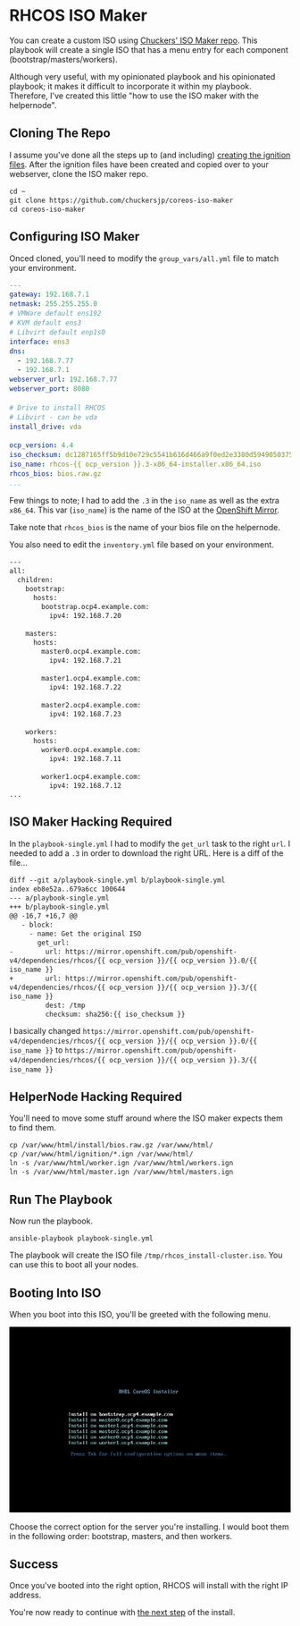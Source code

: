 # RHCOS ISO Maker

You can create a custom ISO using [Chuckers' ISO Maker repo](https://github.com/chuckersjp/coreos-iso-maker). This playbook will create a single ISO that has a menu entry for each component (bootstrap/masters/workers).

Although very useful, with my opinionated playbook and his opinionated playbook; it makes it difficult to incorporate it within my playbook. Therefore, I've created this little "how to use the ISO maker with the helpernode".

## Cloning The Repo

I assume you've done all the steps up to (and including) [creating the ignition files](https://github.com/RedHatOfficial/ocp4-helpernode/blob/master/docs/quickstart-static.md#create-ignition-configs). After the ignition files have been created and copied over to your webserver, clone the ISO maker repo.

```
cd ~
git clone https://github.com/chuckersjp/coreos-iso-maker
cd coreos-iso-maker
```

## Configuring ISO Maker

Onced cloned, you'll need to modify the `group_vars/all.yml` file to match your environment.

```yaml
---
gateway: 192.168.7.1
netmask: 255.255.255.0
# VMWare default ens192
# KVM default ens3
# Libvirt default enp1s0
interface: ens3
dns: 
  - 192.168.7.77
  - 192.168.7.1
webserver_url: 192.168.7.77
webserver_port: 8080

# Drive to install RHCOS
# Libvirt - can be vda
install_drive: vda

ocp_version: 4.4
iso_checksum: dc1287165ff5b9d10e729c5541b616d466a9f0ed2e3380d59490503758a4cb24
iso_name: rhcos-{{ ocp_version }}.3-x86_64-installer.x86_64.iso
rhcos_bios: bios.raw.gz
...
```

Few things to note; I had to add the `.3` in the `iso_name` as well as the extra `x86_64`. This var (`iso_name`) is the name of the ISO at the [OpenShift Mirror](https://mirror.openshift.com/pub/openshift-v4/dependencies/rhcos/).

Take note that `rhcos_bios` is the name of your bios file on the helpernode.

You also need to edit the `inventory.yml` file based on your environment.

```
---
all:
  children:
    bootstrap:
      hosts:
        bootstrap.ocp4.example.com:
          ipv4: 192.168.7.20
    
    masters:
      hosts:
        master0.ocp4.example.com:
          ipv4: 192.168.7.21

        master1.ocp4.example.com:
          ipv4: 192.168.7.22

        master2.ocp4.example.com:
          ipv4: 192.168.7.23
        
    workers:
      hosts:
        worker0.ocp4.example.com:
          ipv4: 192.168.7.11

        worker1.ocp4.example.com:
          ipv4: 192.168.7.12
...
```

## ISO Maker Hacking Required

In the `playbook-single.yml` I had to modify the `get_url` task to the right `url`. I needed to add a `.3` in order to download the right URL. Here is a diff of the file...

```
diff --git a/playbook-single.yml b/playbook-single.yml
index eb8e52a..679a6cc 100644
--- a/playbook-single.yml
+++ b/playbook-single.yml
@@ -16,7 +16,7 @@
   - block:
     - name: Get the original ISO
       get_url:
-        url: https://mirror.openshift.com/pub/openshift-v4/dependencies/rhcos/{{ ocp_version }}/{{ ocp_version }}.0/{{ iso_name }}
+        url: https://mirror.openshift.com/pub/openshift-v4/dependencies/rhcos/{{ ocp_version }}/{{ ocp_version }}.3/{{ iso_name }}
         dest: /tmp
         checksum: sha256:{{ iso_checksum }}
```

I basically changed `https://mirror.openshift.com/pub/openshift-v4/dependencies/rhcos/{{ ocp_version }}/{{ ocp_version }}.0/{{ iso_name }}` to `https://mirror.openshift.com/pub/openshift-v4/dependencies/rhcos/{{ ocp_version }}/{{ ocp_version }}.3/{{ iso_name }}`

## HelperNode Hacking Required

You'll need to move some stuff around where the ISO maker expects them to find them.

```
cp /var/www/html/install/bios.raw.gz /var/www/html/
cp /var/www/html/ignition/*.ign /var/www/html/
ln -s /var/www/html/worker.ign /var/www/html/workers.ign
ln -s /var/www/html/master.ign /var/www/html/masters.ign
```

## Run The Playbook

Now run the playbook.

```
ansible-playbook playbook-single.yml
```

The playbook will create the ISO file `/tmp/rhcos_install-cluster.iso`. You can use this to boot all your nodes.

## Booting Into ISO

When you boot into this ISO, you'll be greeted with the following menu.

![isomaker](images/rhcos-iso-maker.png)

Choose the correct option for the server you're installing. I would boot them in the following order: bootstrap, masters, and then workers.

## Success

Once you've booted into the right option, RHCOS will install with the right IP address.

You're now ready to continue with [the next step](https://github.com/RedHatOfficial/ocp4-helpernode/blob/master/docs/quickstart-static.md#wait-for-install) of the install.
